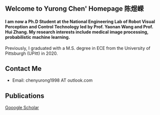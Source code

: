 ## Welcome to Yurong Chen' Homepage 陈煜嵘

#### I am now a Ph.D Student at the National Engineering Lab of Robot Visual Perception and Control Technology led by Prof. Yaonan Wang and Prof. Hui Zhang. My research interests include medical image processing, probabilistic machine learning.

Previously, I graduated with a M.S. degree in ECE from the University of Pittsburgh (UPitt) in 2020.

## Contact Me
- Email: chenyurong1998 AT outlook.com

## Publications
[Gooogle Scholar](https://scholar.google.com/citations?hl=zh-CN&user=-HuRr-EAAAAJ)
